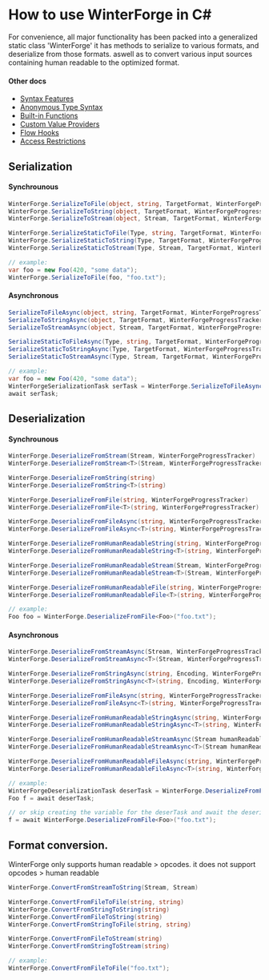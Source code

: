 # How to use WinterForge in C#

For convenience, all major functionality has been packed into a generalized static class 'WinterForge' it has methods to 
serialize to various formats, and deserialize from those formats. aswell as to convert various input sources containing human 
readable to the optimized format.

#### Other docs
- [Syntax Features](Syntax_Features.md)  
- [Anonymous Type Syntax](Anonymous_Type_Syntax.md)  
- [Built-in Functions](WinterForge_Built-in_Functions.md)  
- [Custom Value Providers](CustomValueProvider_Examples.md)  
- [Flow Hooks](FlowHooks.md)  
- [Access Restrictions](Access_Restrictions.md)  

## Serialization

#### Synchrounous
```cs
WinterForge.SerializeToFile(object, string, TargetFormat, WinterForgeProgressTracker)
WinterForge.SerializeToString(object, TargetFormat, WinterForgeProgressTracker)
WinterForge.SerializeToStream(object, Stream, TargetFormat, WinterForgeProgressTracker)

WinterForge.SerializeStaticToFile(Type, string, TargetFormat, WinterForgeProgressTracker)
WinterForge.SerializeStaticToString(Type, TargetFormat, WinterForgeProgressTracker)
WinterForge.SerializeStaticToStream(Type, Stream, TargetFormat, WinterForgeProgressTracker)

// example:
var foo = new Foo(420, "some data");
WinterForge.SerializeToFile(foo, "foo.txt");
```

#### Asynchronous
```cs
SerializeToFileAsync(object, string, TargetFormat, WinterForgeProgressTracker)
SerializeToStringAsync(object, TargetFormat, WinterForgeProgressTracker)
SerializeToStreamAsync(object, Stream, TargetFormat, WinterForgeProgressTracker)

SerializeStaticToFileAsync(Type, string, TargetFormat, WinterForgeProgressTracker)
SerializeStaticToStringAsync(Type, TargetFormat, WinterForgeProgressTracker)
SerializeStaticToStreamAsync(Type, Stream, TargetFormat, WinterForgeProgressTracker)

// example:
var foo = new Foo(420, "some data");
WinterForgeSerializationTask serTask = WinterForge.SerializeToFileAsync(foo, "foo.txt");
await serTask;
```

## Deserialization

#### Synchrounous
```cs
WinterForge.DeserializeFromStream(Stream, WinterForgeProgressTracker)
WinterForge.DeserializeFromStream<T>(Stream, WinterForgeProgressTracker)

WinterForge.DeserializeFromString(string)
WinterForge.DeserializeFromString<T>(string)

WinterForge.DeserializeFromFile(string, WinterForgeProgressTracker)
WinterForge.DeserializeFromFile<T>(string, WinterForgeProgressTracker)

WinterForge.DeserializeFromFileAsync(string, WinterForgeProgressTracker)
WinterForge.DeserializeFromFileAsync<T>(string, WinterForgeProgressTracker)

WinterForge.DeserializeFromHumanReadableString(string, WinterForgeProgressTracker)
WinterForge.DeserializeFromHumanReadableString<T>(string, WinterForgeProgressTracker)

WinterForge.DeserializeFromHumanReadableStream(Stream, WinterForgeProgressTracker)
WinterForge.DeserializeFromHumanReadableStream<T>(Stream, WinterForgeProgressTracker)

WinterForge.DeserializeFromHumanReadableFile(string, WinterForgeProgressTracker)
WinterForge.DeserializeFromHumanReadableFile<T>(string, WinterForgeProgressTracker)

// example:
Foo foo = WinterForge.DeserializeFromFile<Foo>("foo.txt");
```

#### Asynchronous
```cs
WinterForge.DeserializeFromStreamAsync(Stream, WinterForgeProgressTracker)
WinterForge.DeserializeFromStreamAsync<T>(Stream, WinterForgeProgressTracker)

WinterForge.DeserializeFromStringAsync(string, Encoding, WinterForgeProgressTracker)
WinterForge.DeserializeFromStringAsync<T>(string, Encoding, WinterForgeProgressTracker)

WinterForge.DeserializeFromFileAsync(string, WinterForgeProgressTracker)
WinterForge.DeserializeFromFileAsync<T>(string, WinterForgeProgressTracker)

WinterForge.DeserializeFromHumanReadableStringAsync(string, WinterForgeProgressTracker)
WinterForge.DeserializeFromHumanReadableStringAsync<T>(string, WinterForgeProgressTracker)

WinterForge.DeserializeFromHumanReadableStreamAsync(Stream humanReadable, WinterForgeProgressTracker)
WinterForge.DeserializeFromHumanReadableStreamAsync<T>(Stream humanReadable, WinterForgeProgressTracker)

WinterForge.DeserializeFromHumanReadableFileAsync(string, WinterForgeProgressTracker)
WinterForge.DeserializeFromHumanReadableFileAsync<T>(string, WinterForgeProgressTracker)

// example:
WinterForgeDeserializationTask deserTask = WinterForge.DeserializeFromFile<Foo>("foo.txt);
Foo f = await deserTask; 

// or skip creating the variable for the deserTask and await the deserialize method directly
f = await WinterForge.DeserializeFromFile<Foo>("foo.txt");
```

## Format conversion. 
WinterForge only supports human readable > opcodes. it does not support opcodes > human readable  
```cs
WinterForge.ConvertFromStreamToString(Stream, Stream)

WinterForge.ConvertFromFileToFile(string, string)
WinterForge.ConvertFromStringToString(string)
WinterForge.ConvertFromFileToString(string)
WinterForge.ConvertFromStringToFile(string, string)

WinterForge.ConvertFromFileToStream(string)
WinterForge.ConvertFromStringToStream(string)

// example:
WinterForge.ConvertFromFileToFile("foo.txt");
```